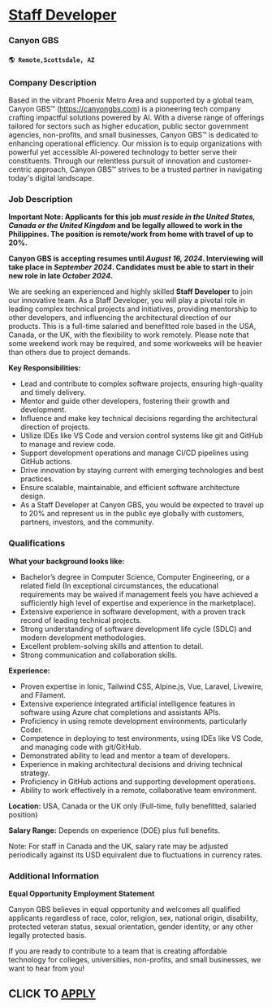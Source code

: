 # [Staff Developer](https://www.remotewlb.com/apply/staff-developer-117727)  
### Canyon GBS  
#### `🌎 Remote,Scottsdale, AZ`  

### **Company Description**

Based in the vibrant Phoenix Metro Area and supported by a global team, Canyon GBS™ (https://canyongbs.com) is a pioneering tech company crafting impactful solutions powered by AI. With a diverse range of offerings tailored for sectors such as higher education, public sector government agencies, non-profits, and small businesses, Canyon GBS™ is dedicated to enhancing operational efficiency. Our mission is to equip organizations with powerful yet accessible AI-powered technology to better serve their constituents. Through our relentless pursuit of innovation and customer-centric approach, Canyon GBS™ strives to be a trusted partner in navigating today's digital landscape.

###  **Job Description**

 **Important Note: Applicants for this job _must reside in the United States, Canada or the United Kingdom_ and be legally allowed to work in the Philippines. The position is remote/work from home with travel of up to 20%.**

 **Canyon GBS is accepting resumes until _August 16, 2024_. Interviewing will take place in _September 2024_. Candidates must be able to start in their new role in late _October 2024_.**

We are seeking an experienced and highly skilled **Staff Developer** to join our innovative team. As a Staff Developer, you will play a pivotal role in leading complex technical projects and initiatives, providing mentorship to other developers, and influencing the architectural direction of our products. This is a full-time salaried and benefitted role based in the USA, Canada, or the UK, with the flexibility to work remotely. Please note that some weekend work may be required, and some workweeks will be heavier than others due to project demands.

 **Key Responsibilities:**

  * Lead and contribute to complex software projects, ensuring high-quality and timely delivery.
  * Mentor and guide other developers, fostering their growth and development.
  * Influence and make key technical decisions regarding the architectural direction of projects.
  * Utilize IDEs like VS Code and version control systems like git and GitHub to manage and review code.
  * Support development operations and manage CI/CD pipelines using GitHub actions.
  * Drive innovation by staying current with emerging technologies and best practices.
  * Ensure scalable, maintainable, and efficient software architecture design.
  * As a Staff Developer at Canyon GBS, you would be expected to travel up to 20% and represent us in the public eye globally with customers, partners, investors, and the community.

###  **Qualifications**

 **What your background looks like:**

  * Bachelor’s degree in Computer Science, Computer Engineering, or a related field (In exceptional circumstances, the educational requirements may be waived if management feels you have achieved a sufficiently high level of expertise and experience in the marketplace).
  * Extensive experience in software development, with a proven track record of leading technical projects.
  * Strong understanding of software development life cycle (SDLC) and modern development methodologies.
  * Excellent problem-solving skills and attention to detail.
  * Strong communication and collaboration skills.

 **Experience:**

  * Proven expertise in Ionic, Tailwind CSS, Alpine.js, Vue, Laravel, Livewire, and Filament.
  * Extensive experience integrated artificial intelligence features in software using Azure chat completions and assistants APIs.
  * Proficiency in using remote development environments, particularly Coder.
  * Competence in deploying to test environments, using IDEs like VS Code, and managing code with git/GitHub.
  * Demonstrated ability to lead and mentor a team of developers.
  * Experience in making architectural decisions and driving technical strategy.
  * Proficiency in GitHub actions and supporting development operations.
  * Ability to work effectively in a remote, collaborative team environment.

 **Location:** USA, Canada or the UK only (Full-time, fully benefitted, salaried position)

 **Salary Range:** Depends on experience (DOE) plus full benefits.

Note: For staff in Canada and the UK, salary rate may be adjusted periodically against its USD equivalent due to fluctuations in currency rates.

### **Additional Information**

 **Equal Opportunity Employment Statement**

Canyon GBS believes in equal opportunity and welcomes all qualified applicants regardless of race, color, religion, sex, national origin, disability, protected veteran status, sexual orientation, gender identity, or any other legally protected basis.

If you are ready to contribute to a team that is creating affordable technology for colleges, universities, non-profits, and small businesses, we want to hear from you!

  
## CLICK TO [APPLY](https://www.remotewlb.com/apply/staff-developer-117727)

